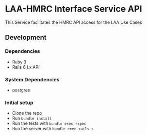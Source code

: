 # LAA-HMRC Interface Service API

This Service facilitates the HMRC API access for the LAA Use Cases

## Development 
### Dependencies
* Ruby 3
* Rails 6.1.x API

### System Dependencies
* postgres 

### Initial setup
* Clone the repo
* Run `bundle install`
* Run the tests with `bundle exec rspec`
* Run the server with `bundle exec rails s`

